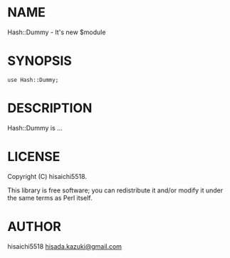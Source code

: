 # NAME

Hash::Dummy - It's new $module

# SYNOPSIS

    use Hash::Dummy;

# DESCRIPTION

Hash::Dummy is ...

# LICENSE

Copyright (C) hisaichi5518.

This library is free software; you can redistribute it and/or modify
it under the same terms as Perl itself.

# AUTHOR

hisaichi5518 <hisada.kazuki@gmail.com>
